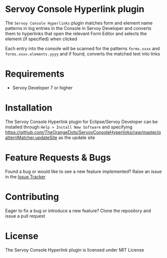 # Servoy Console Hyperlink plugin
The `Servoy Console Hyperlinks` plugin matches form and element name patterns in log entries in the Console in Servoy Developer and converts them to hyperlinks that open the relevant Form Editor and selects the element (if specified) when clicked

Each entry into the console will be scanned for the patterns `forms.xxxx` and `forms.xxxx.elements.yyyy` and if found, converts the matched text into links

# Requirements
- Servoy Developer 7 or higher

# Installation
The Servoy Console Hyperlink plugin for Eclipse/Servoy Developer can be installed through `Help > Install New Software` and specifying https://github.com/TheOrangeDots/ServoyConsoleHyperlinks/raw/master/patternMatcher.updateSite as the update site

# Feature Requests & Bugs
Found a bug or would like to see a new feature implemented? Raise an issue in the [Issue Tracker](https://github.com/TheOrangeDots/ServoyConsoleHyperlinks/issues)

# Contributing
Eager to fix a bug or introduce a new feature? Clone the repository and issue a pull request

# License
The Servoy Console Hyperlink plugin is licensed under MIT License
